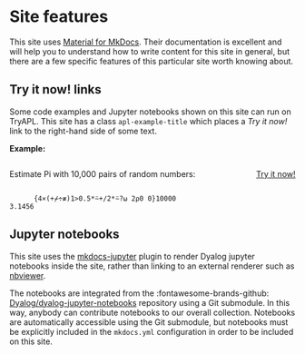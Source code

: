 # Site features
This site uses [Material for MkDocs](https://squidfunk.github.io/mkdocs-material/). Their documentation is excellent and will help you to understand how to write content for this site in general, but there are a few specific features of this particular site worth knowing about.

## Try it now! links
Some code examples and Jupyter notebooks shown on this site can run on TryAPL. This site has a class `apl-example-title` which places a *Try it now!* link to the right-hand side of some text.

**Example:**

<div style="display:flex; justify-content:space-between;" class="apl-example-title">
	<p>Estimate Pi with 10,000 pairs of random numbers:</p>
	<p><a href="https://tryapl.org/?clear&q=%7B4%C3%97(%2B%E2%8C%BF%C3%B7%E2%89%A2)1%3E0.5*%E2%8D%A8%2B%2F2*%E2%8D%A8%3F%E2%8D%B5%202%E2%8D%B40%200%7D10000&run">Try it now!</a></p>
</div>

```APL
      {4×(+⌿÷≢)1>0.5*⍨+/2*⍨?⍵ 2⍴0 0}10000
3.1456
```

## Jupyter notebooks
This site uses the [mkdocs-jupyter](https://github.com/danielfrg/mkdocs-jupyter) plugin to render Dyalog jupyter notebooks inside the site, rather than linking to an external renderer such as [nbviewer](https://nbviewer.org/).

The notebooks are integrated from the :fontawesome-brands-github: [Dyalog/dyalog-jupyter-notebooks](https://github.com/dyalog/dyalog-jupyter-notebooks) repository using a Git submodule. In this way, anybody can contribute notebooks to our overall collection. Notebooks are automatically accessible using the Git submodule, but notebooks must be explicitly included in the `mkdocs.yml` configuration in order to be included on this site.
